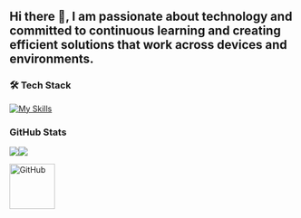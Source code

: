 ## Hi there 👋, I am passionate about technology and committed to continuous learning and creating efficient solutions that work across devices and environments.

### 🛠 Tech Stack
[![My Skills](https://skillicons.dev/icons?i=python,java,html,css,js,mysql,postgres,unity,cs,angular,docker,vscode,linux,git,github)](https://github.com/dfl3p3r?tab=repositories)

### GitHub Stats
![](https://github-readme-stats.vercel.app/api/top-langs/?username=dfl3p3r&theme=blue-green)![](https://github-readme-stats.vercel.app/api?username=dfl3p3r&theme=blue-green)

<a href="https://github.com/dfl3p3r/" target="_blank">
<img src="https://media4.giphy.com/media/v1.Y2lkPTc5MGI3NjExeWlicG03anMxeTRwdjBqb2k0MHVnanA0N2U2aDVoaDBmaTJ4NWl2ZCZlcD12MV9pbnRlcm5hbF9naWZfYnlfaWQmY3Q9Zw/du3J3cXyzhj75IOgvA/giphy.webp" alt="GitHub" width="80" height="80">
</a>

<!--
**dfl3p3r/dfl3p3r** is a ✨ _special_ ✨ repository because its `README.md` (this file) appears on your GitHub profile.

Here are some ideas to get you started:

- 🔭 I’m currently working on ...
- 🌱 I’m currently learning ...
- 👯 I’m looking to collaborate on ...
- 🤔 I’m looking for help with ...
- 💬 Ask me about ...
- 📫 How to reach me: ...
- 😄 Pronouns: ...
- ⚡ Fun fact: ...
-->
